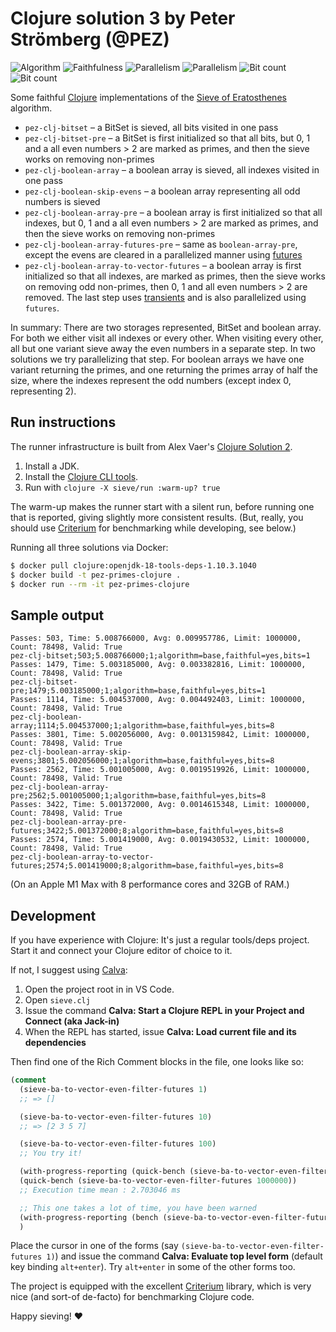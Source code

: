 # Clojure solution 3 by Peter Strömberg (@PEZ)

![Algorithm](https://img.shields.io/badge/Algorithm-base-green)
![Faithfulness](https://img.shields.io/badge/Faithful-yes-green)
![Parallelism](https://img.shields.io/badge/Parallel-yes-green)
![Parallelism](https://img.shields.io/badge/Parallel-no-green)
![Bit count](https://img.shields.io/badge/Bits-8-yellowgreen)
![Bit count](https://img.shields.io/badge/Bits-1-green)

Some faithful [Clojure](https://clojure.org/) implementations of
the [Sieve of Eratosthenes](https://en.wikipedia.org/wiki/Sieve_of_Eratosthenes)
algorithm.

* `pez-clj-bitset` – a BitSet is sieved, all bits visited in one pass
* `pez-clj-bitset-pre` – a BitSet is first initialized so that all bits, but 0, 1 and a all even numbers > 2 are marked as primes, and then the sieve works on removing non-primes
* `pez-clj-boolean-array` – a boolean array is sieved, all indexes visited in one pass
* `pez-clj-boolean-skip-evens` – a boolean array representing all odd numbers is sieved
* `pez-clj-boolean-array-pre` – a boolean array is first initialized so that all indexes, but 0, 1 and a all even numbers > 2 are marked as primes, and then the sieve works on removing non-primes
* `pez-clj-boolean-array-futures-pre` – same as `boolean-array-pre`, except the evens are cleared in a parallelized manner using [futures](https://clojure.org/about/concurrent_programming)
* `pez-clj-boolean-array-to-vector-futures` – a boolean array is first initialized so that all indexes, are marked as primes, then the sieve works on removing odd non-primes, then 0, 1 and all even numbers > 2 are removed. The last step uses [transients](https://clojure.org/reference/transients) and is also parallelized using `futures`.

In summary: There are two storages represented, BitSet and boolean array. For both we either visit all indexes or every other. When visiting every other, all but one variant sieve away the even numbers in a separate step. In two solutions we try parallelizing that step. For boolean arrays we have one variant returning the primes, and one returning the primes array of half the size, where the indexes represent the odd numbers (except index 0, representing 2).

## Run instructions

The runner infrastructure is built from Alex Vaer's [Clojure Solution 2](https://github.com/PlummersSoftwareLLC/Primes/tree/drag-race/PrimeClojure/solution_2).

1. Install a JDK.
2. Install the [Clojure CLI tools](https://clojure.org/guides/getting_started#_clojure_installer_and_cli_tools).
3. Run with `clojure -X sieve/run :warm-up? true`

The warm-up makes the runner start with a silent run, before running one that is reported, giving slightly more consistent results. (But, really, you should use [Criterium](https://github.com/hugoduncan/criterium) for benchmarking while developing, see below.)

Running all three solutions via Docker:

```sh
$ docker pull clojure:openjdk-18-tools-deps-1.10.3.1040
$ docker build -t pez-primes-clojure .
$ docker run --rm -it pez-primes-clojure
```

## Sample output

```
Passes: 503, Time: 5.008766000, Avg: 0.009957786, Limit: 1000000, Count: 78498, Valid: True
pez-clj-bitset;503;5.008766000;1;algorithm=base,faithful=yes,bits=1
Passes: 1479, Time: 5.003185000, Avg: 0.003382816, Limit: 1000000, Count: 78498, Valid: True
pez-clj-bitset-pre;1479;5.003185000;1;algorithm=base,faithful=yes,bits=1
Passes: 1114, Time: 5.004537000, Avg: 0.004492403, Limit: 1000000, Count: 78498, Valid: True
pez-clj-boolean-array;1114;5.004537000;1;algorithm=base,faithful=yes,bits=8
Passes: 3801, Time: 5.002056000, Avg: 0.0013159842, Limit: 1000000, Count: 78498, Valid: True
pez-clj-boolean-array-skip-evens;3801;5.002056000;1;algorithm=base,faithful=yes,bits=8
Passes: 2562, Time: 5.001005000, Avg: 0.0019519926, Limit: 1000000, Count: 78498, Valid: True
pez-clj-boolean-array-pre;2562;5.001005000;1;algorithm=base,faithful=yes,bits=8
Passes: 3422, Time: 5.001372000, Avg: 0.0014615348, Limit: 1000000, Count: 78498, Valid: True
pez-clj-boolean-array-pre-futures;3422;5.001372000;8;algorithm=base,faithful=yes,bits=8
Passes: 2574, Time: 5.001419000, Avg: 0.0019430532, Limit: 1000000, Count: 78498, Valid: True
pez-clj-boolean-array-to-vector-futures;2574;5.001419000;8;algorithm=base,faithful=yes,bits=8
```

(On an Apple M1 Max with 8 performance cores and 32GB of RAM.)

## Development

If you have experience with Clojure: It's just a regular tools/deps project. Start it and connect your Clojure editor of choice to it.

If not, I suggest using [Calva](https://calva.io):

1. Open the project root in in VS Code.
1. Open `sieve.clj`
1. Issue the command **Calva: Start a Clojure REPL in your Project and Connect (aka Jack-in)**
1. When the REPL has started, issue **Calva: Load current file and its dependencies**

Then find one of the Rich Comment blocks in the file, one looks like so:

```clojure
(comment
  (sieve-ba-to-vector-even-filter-futures 1)
  ;; => []

  (sieve-ba-to-vector-even-filter-futures 10)
  ;; => [2 3 5 7]

  (sieve-ba-to-vector-even-filter-futures 100)
  ;; You try it!

  (with-progress-reporting (quick-bench (sieve-ba-to-vector-even-filter-futures 1000000)))
  (quick-bench (sieve-ba-to-vector-even-filter-futures 1000000))
  ;; Execution time mean : 2.703046 ms

  ;; This one takes a lot of time, you have been warned
  (with-progress-reporting (bench (sieve-ba-to-vector-even-filter-futures 1000000)))
  )
```

Place the cursor in one of the forms (say `(sieve-ba-to-vector-even-filter-futures 1)`) and issue the command **Calva: Evaluate top level form** (default key binding `alt+enter`). Try `alt+enter` in some of the other forms too.

The project is equipped with the excellent [Criterium](https://github.com/hugoduncan/criterium) library, which is very nice (and sort-of de-facto) for benchmarking Clojure code.

Happy sieving! ♥️